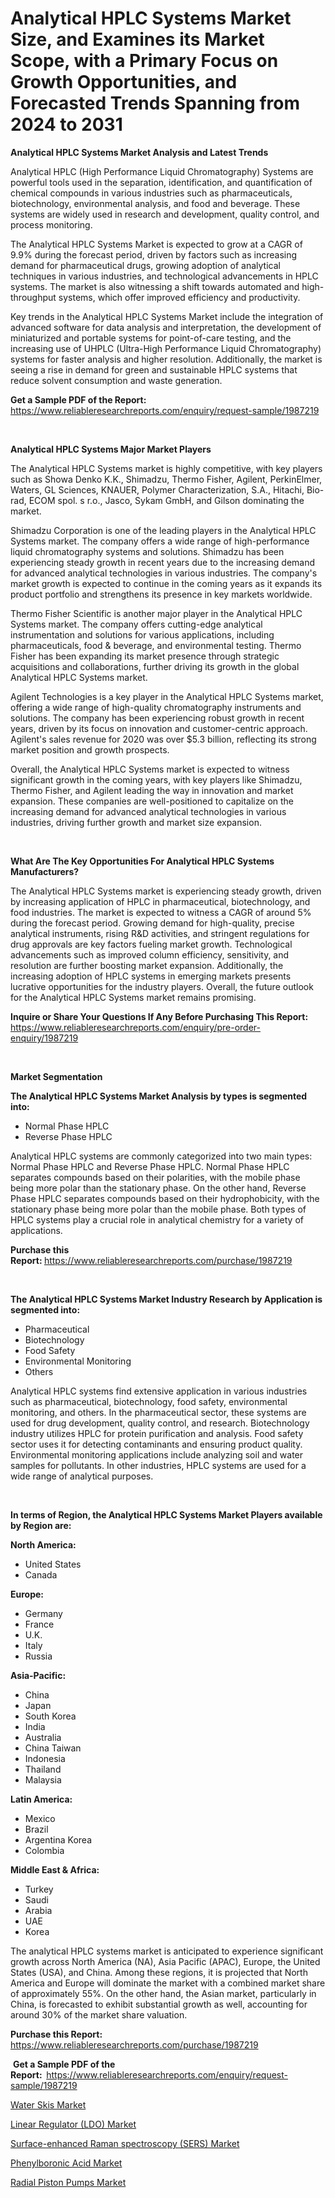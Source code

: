 <p><h1>Analytical HPLC Systems Market Size, and Examines its Market Scope, with a Primary Focus on Growth Opportunities, and Forecasted Trends Spanning from 2024 to 2031</h1></p><p><strong>Analytical HPLC Systems Market Analysis and Latest Trends</strong></p>
<p><p>Analytical HPLC (High Performance Liquid Chromatography) Systems are powerful tools used in the separation, identification, and quantification of chemical compounds in various industries such as pharmaceuticals, biotechnology, environmental analysis, and food and beverage. These systems are widely used in research and development, quality control, and process monitoring.</p><p>The Analytical HPLC Systems Market is expected to grow at a CAGR of 9.9% during the forecast period, driven by factors such as increasing demand for pharmaceutical drugs, growing adoption of analytical techniques in various industries, and technological advancements in HPLC systems. The market is also witnessing a shift towards automated and high-throughput systems, which offer improved efficiency and productivity.</p><p>Key trends in the Analytical HPLC Systems Market include the integration of advanced software for data analysis and interpretation, the development of miniaturized and portable systems for point-of-care testing, and the increasing use of UHPLC (Ultra-High Performance Liquid Chromatography) systems for faster analysis and higher resolution. Additionally, the market is seeing a rise in demand for green and sustainable HPLC systems that reduce solvent consumption and waste generation.</p></p>
<p><strong>Get a Sample PDF of the Report:&nbsp;</strong> <a href="https://www.reliableresearchreports.com/enquiry/request-sample/1987219">https://www.reliableresearchreports.com/enquiry/request-sample/1987219</a></p>
<p>&nbsp;</p>
<p><strong>Analytical HPLC Systems Major Market Players</strong></p>
<p><p>The Analytical HPLC Systems market is highly competitive, with key players such as Showa Denko K.K., Shimadzu, Thermo Fisher, Agilent, PerkinElmer, Waters, GL Sciences, KNAUER, Polymer Characterization, S.A., Hitachi, Bio-rad, ECOM spol. s r.o., Jasco, Sykam GmbH, and Gilson dominating the market. </p><p>Shimadzu Corporation is one of the leading players in the Analytical HPLC Systems market. The company offers a wide range of high-performance liquid chromatography systems and solutions. Shimadzu has been experiencing steady growth in recent years due to the increasing demand for advanced analytical technologies in various industries. The company's market growth is expected to continue in the coming years as it expands its product portfolio and strengthens its presence in key markets worldwide.</p><p>Thermo Fisher Scientific is another major player in the Analytical HPLC Systems market. The company offers cutting-edge analytical instrumentation and solutions for various applications, including pharmaceuticals, food & beverage, and environmental testing. Thermo Fisher has been expanding its market presence through strategic acquisitions and collaborations, further driving its growth in the global Analytical HPLC Systems market.</p><p>Agilent Technologies is a key player in the Analytical HPLC Systems market, offering a wide range of high-quality chromatography instruments and solutions. The company has been experiencing robust growth in recent years, driven by its focus on innovation and customer-centric approach. Agilent's sales revenue for 2020 was over $5.3 billion, reflecting its strong market position and growth prospects.</p><p>Overall, the Analytical HPLC Systems market is expected to witness significant growth in the coming years, with key players like Shimadzu, Thermo Fisher, and Agilent leading the way in innovation and market expansion. These companies are well-positioned to capitalize on the increasing demand for advanced analytical technologies in various industries, driving further growth and market size expansion.</p></p>
<p>&nbsp;</p>
<p><strong>What Are The Key Opportunities For Analytical HPLC Systems Manufacturers?</strong></p>
<p><p>The Analytical HPLC Systems market is experiencing steady growth, driven by increasing application of HPLC in pharmaceutical, biotechnology, and food industries. The market is expected to witness a CAGR of around 5% during the forecast period. Growing demand for high-quality, precise analytical instruments, rising R&D activities, and stringent regulations for drug approvals are key factors fueling market growth. Technological advancements such as improved column efficiency, sensitivity, and resolution are further boosting market expansion. Additionally, the increasing adoption of HPLC systems in emerging markets presents lucrative opportunities for the industry players. Overall, the future outlook for the Analytical HPLC Systems market remains promising.</p></p>
<p><strong>Inquire or Share Your Questions If Any Before Purchasing This Report:</strong> <a href="https://www.reliableresearchreports.com/enquiry/pre-order-enquiry/1987219">https://www.reliableresearchreports.com/enquiry/pre-order-enquiry/1987219</a></p>
<p>&nbsp;</p>
<p><strong>Market Segmentation</strong></p>
<p><strong>The Analytical HPLC Systems Market Analysis by types is segmented into:</strong></p>
<p><ul><li>Normal Phase HPLC</li><li>Reverse Phase HPLC</li></ul></p>
<p><p>Analytical HPLC systems are commonly categorized into two main types: Normal Phase HPLC and Reverse Phase HPLC. Normal Phase HPLC separates compounds based on their polarities, with the mobile phase being more polar than the stationary phase. On the other hand, Reverse Phase HPLC separates compounds based on their hydrophobicity, with the stationary phase being more polar than the mobile phase. Both types of HPLC systems play a crucial role in analytical chemistry for a variety of applications.</p></p>
<p><strong>Purchase this Report:&nbsp;</strong><a href="https://www.reliableresearchreports.com/purchase/1987219">https://www.reliableresearchreports.com/purchase/1987219</a></p>
<p>&nbsp;</p>
<p><strong>The Analytical HPLC Systems Market Industry Research by Application is segmented into:</strong></p>
<p><ul><li>Pharmaceutical</li><li>Biotechnology</li><li>Food Safety</li><li>Environmental Monitoring</li><li>Others</li></ul></p>
<p><p>Analytical HPLC systems find extensive application in various industries such as pharmaceutical, biotechnology, food safety, environmental monitoring, and others. In the pharmaceutical sector, these systems are used for drug development, quality control, and research. Biotechnology industry utilizes HPLC for protein purification and analysis. Food safety sector uses it for detecting contaminants and ensuring product quality. Environmental monitoring applications include analyzing soil and water samples for pollutants. In other industries, HPLC systems are used for a wide range of analytical purposes.</p></p>
<p>&nbsp;</p>
<p><strong>In terms of Region, the Analytical HPLC Systems Market Players available by Region are:</strong></p>
<p>
    <p> <strong> North America: </strong>
        <ul>
            <li>United States</li>
            <li>Canada</li>
        </ul>
        </p> 
    <p> <strong> Europe: </strong>
        <ul>
            <li>Germany</li>
            <li>France</li>
            <li>U.K.</li>
            <li>Italy</li>
            <li>Russia</li>
        </ul>
        </p> 
    <p> <strong> Asia-Pacific: </strong>
        <ul>
            <li>China</li>
            <li>Japan</li>
            <li>South Korea</li>
            <li>India</li>
            <li>Australia</li>
            <li>China Taiwan</li>
            <li>Indonesia</li>
            <li>Thailand</li>
            <li>Malaysia</li>
        </ul>
        </p> 
    <p> <strong> Latin America: </strong>
        <ul>
            <li>Mexico</li>
            <li>Brazil</li>
            <li>Argentina Korea</li>
            <li>Colombia</li>
        </ul>
        </p> 
    <p> <strong> Middle East & Africa: </strong>
        <ul>
            <li>Turkey</li>
            <li>Saudi</li>
            <li>Arabia</li>
            <li>UAE</li>
            <li>Korea</li>
        </ul>
    </p>
    </p>
<p><p>The analytical HPLC systems market is anticipated to experience significant growth across North America (NA), Asia Pacific (APAC), Europe, the United States (USA), and China. Among these regions, it is projected that North America and Europe will dominate the market with a combined market share of approximately 55%. On the other hand, the Asian market, particularly in China, is forecasted to exhibit substantial growth as well, accounting for around 30% of the market share valuation.</p></p>
<p><strong>Purchase this Report: </strong><a href="https://www.reliableresearchreports.com/purchase/1987219">https://www.reliableresearchreports.com/purchase/1987219</a></p>
<p>&nbsp;<strong>Get a Sample PDF of the Report:&nbsp;&nbsp;</strong><a href="https://www.reliableresearchreports.com/enquiry/request-sample/1987219">https://www.reliableresearchreports.com/enquiry/request-sample/1987219</a></p>
<p><strong></strong></p>
<p><p><a href="https://view.publitas.com/reportprime-1/water-skis-market-size-furnishes-valuable-information-encompassing-market-share-market-trends-and-projections-spanning-from-2024-to-2031/">Water Skis Market</a></p><p><a href="https://extreme-scabiosa-c81.notion.site/Linear-Regulator-LDO-Market-Provides-Detailed-Segmentation-of-this-Market-based-on-Type-Applicati-541e9848e3e24d21a948057c78ef27cf">Linear Regulator (LDO) Market</a></p><p><a href="https://adventurous-uranium-ef9.notion.site/Surface-enhanced-Raman-spectroscopy-SERS-Market-Size-Share-Trends-Analysis-Report-By-Material--27b47afbe37f44baa824dae4f87ed2ab">Surface-enhanced Raman spectroscopy (SERS) Market</a></p><p><a href="https://view.publitas.com/reportprime-1/phenylboronic-acid-market-analysis-and-market-size-global-industry-overview-market-segmentation-and-forecast-2024-to-2031/">Phenylboronic Acid Market</a></p><p><a href="https://carnation-joke-41f.notion.site/Radial-Piston-Pumps-Market-Size-Furnishes-Valuable-Information-Encompassing-Market-Share-Market-Tre-c456072a924c433a9517419edaded457">Radial Piston Pumps Market</a></p></p>